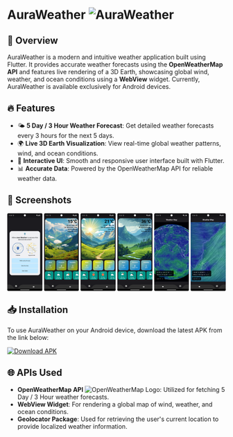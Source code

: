 # AuraWeather <img src="https://github.com/Vageesh-Jayaraman/AuraWeather/assets/143870355/829c1e0a-f97e-4fa8-856f-95e006633324" alt="AuraWeather" width="50">

## 🌟 Overview

AuraWeather is a modern and intuitive weather application built using Flutter. It provides accurate weather forecasts using the **OpenWeatherMap API** and features live rendering of a 3D Earth, showcasing global wind, weather, and ocean conditions using a **WebView** widget. Currently, AuraWeather is available exclusively for Android devices.

## 🔥 Features

- 🌤️ **5 Day / 3 Hour Weather Forecast**: Get detailed weather forecasts every 3 hours for the next 5 days.
- 🌍 **Live 3D Earth Visualization**: View real-time global weather patterns, wind, and ocean conditions.
- 💎 **Interactive UI**: Smooth and responsive user interface built with Flutter.
- 📊 **Accurate Data**: Powered by the OpenWeatherMap API for reliable weather data.

## 📸 Screenshots

<div style="display: flex; flex-direction: row; justify-content: space-between; align-items: center;">
        <img src="Screenshots/Screenshot_20240618_123024.png" alt="Screenshot 1" style="width: 16%;">
        <img src="Screenshots/Screenshot_20240618_123135.png" alt="Screenshot 2" style="width: 16%;">
        <img src="Screenshots/Screenshot_20240618_123153.png" alt="Screenshot 3" style="width: 16%;">
        <img src="Screenshots/Screenshot_20240618_123305.png" alt="Screenshot 4" style="width: 16%;">
        <img src="Screenshots/Screenshot_20240618_123428.png" alt="Screenshot 5" style="width: 16%;">
        <img src="Screenshots/Screenshot_20240618_123453.png" alt="Screenshot 6" style="width: 16%;">
</div>


## 📥 Installation
To use AuraWeather on your Android device, download the latest APK from the link below:

[![Download APK](https://img.shields.io/badge/Download%20APK-AuraWeather-brightgreen)](https://drive.google.com/file/d/1r-aR3V3a6em2hf6Mp8WzTFsJs6QPi17s/view?usp=sharing)

## 🌐 APIs Used

- **OpenWeatherMap API** <img src="https://openweathermap.org/themes/openweathermap/assets/img/mobile_app/android-app-top-banner.png" alt="OpenWeatherMap Logo" width="30">: Utilized for fetching 5 Day / 3 Hour weather forecasts.
- **WebView Widget**: For rendering a global map of wind, weather, and ocean conditions.
- **Geolocator Package**: Used for retrieving the user's current location to provide localized weather information.


